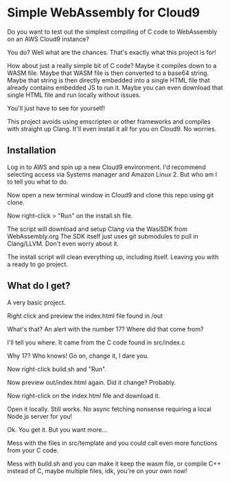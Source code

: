 # Simple WebAssembly for Cloud9

Do you want to test out the simplest compiling of C code to WebAssembly on an AWS Cloud9 instance?

You do? Well what are the chances. That's exactly what this project is for!

How about just a really simple bit of C code?
Maybe it compiles down to a WASM file.
Maybe that WASM file is then converted to a base64 string.
Maybe that string is then directly embedded into a single HTML file that already contains embedded JS to run it.
Maybe you can even download that single HTML file and run locally without issues.

You'll just have to see for yourself!

This project avoids using emscripten or other frameworks and compiles with straight up Clang. It'll even install it all for you on Cloud9. No worries.


## Installation

Log in to AWS and spin up a new Cloud9 environment.
I'd recommend selecting access via Systems manager and Amazon Linux 2. But who am I to tell you what to do.

Now open a new terminal window in Cloud9 and clone this repo using git clone.

Now right-click > "Run" on the install.sh file.

The script will download and setup Clang via the WasiSDK from WebAssembly.org
The SDK itself just uses git submodules to pull in Clang/LLVM. Don't even worry about it.

The install script will clean everything up, including itself. Leaving you with a ready to go project.

## What do I get?

A very basic project.

Right click and preview the index.html file found in /out

What's that? An alert with the number 17? Where did that come from?

I'll tell you where. It came from the C code found in src/index.c

Why 17? Who knows! Go on, change it, I dare you.

Now right-click build.sh and "Run".

Now preview out/index.html again. Did it change? Probably.

Now right-click on the index.html file and download it.

Open it locally. Still works. No async fetching nonsense requiring a local Node.js server for you!

Ok. You get it. But you want more...

Mess with the files in src/template and you could call even more functions from your C code.

Mess with build.sh and you can make it keep the wasm file, or compile C++ instead of C, maybe multiple files, idk, you're on your own now!
